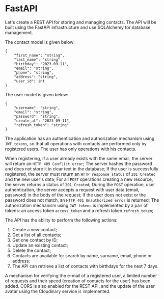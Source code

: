 # FastAPI

Let's create a REST API for storing and managing contacts. The API will be built using the FastAPI infrastructure and use SQLAlchemy for database management.

The contact model is given below:
```commandline
{
    "first_name": "string",
    "last_name": "string",
    "birthday": "2023-09-11",
    "email": "string",
    "phone": "string",
    "address": "string",
    "user_id": int
}
```

The user model is given below:
```commandline
{
    "username": "string",
    "email": "string",
    "password": "string",
    "create_at": "2023-09-11",
    "refresh_token": "string"
}
```

The application has an authentication and authorization mechanism using `JWT tokens`, so that all operations with contacts are performed only by registered users. The user has only operations with his contacts.

When registering, if a user already exists with the same email, the server will return an `HTTP 409 Conflict error`;
The server hashes the password and does not store it in clear text in the database;
If the user is successfully registered, the server must return an `HTTP response status` of `201 Created` and the new user's data;
For all `POST` operations creating a new resource, the server returns a status of `201 Created`;
During the `POST` operation, user authentication, the server accepts a request with user data (email, password) in the body of the request;
If the user does not exist or the password does not match, an `HTTP 401 Unauthorized error` is returned;
The authorization mechanism using `JWT tokens` is implemented by a pair of tokens: an access token `access_token` and a refresh token `refresh_token`;

The API has the ability to perform the following actions:

1. Create a new contact;
2. Get a list of all contacts;
3. Get one contact by ID;
4. Update an existing contact;
5. Delete the contact;
6. Contacts are available for search by name, surname, email, phone or address;
7. The API can retrieve a list of contacts with birthdays for the next 7 days.

A mechanism for verifying the e-mail of a registered user, a limited number of requests and their speed (creation of contacts for the user) has been added.
CORS is also enabled for the REST API, and the update of the user avatar using the Cloudinary service is implemented.